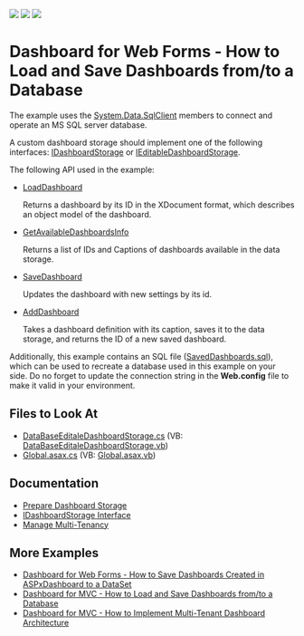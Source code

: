 <!-- default badges list -->
![](https://img.shields.io/endpoint?url=https://codecentral.devexpress.com/api/v1/VersionRange/128579957/20.1.10%2B)
[![](https://img.shields.io/badge/Open_in_DevExpress_Support_Center-FF7200?style=flat-square&logo=DevExpress&logoColor=white)](https://supportcenter.devexpress.com/ticket/details/T386418)
[![](https://img.shields.io/badge/📖_How_to_use_DevExpress_Examples-e9f6fc?style=flat-square)](https://docs.devexpress.com/GeneralInformation/403183)
<!-- default badges end -->

#  Dashboard for Web Forms - How to Load and Save Dashboards from/to a Database

The example uses the [System.Data.SqlClient](https://docs.microsoft.com/en-us/dotnet/api/system.data.sqlclient?redirectedfrom=MSDN&view=net-5.0) members to connect and operate an MS SQL server database.

A custom dashboard storage should implement one of the following interfaces: [IDashboardStorage](https://docs.devexpress.com/Dashboard/DevExpress.DashboardWeb.IDashboardStorage) or [IEditableDashboardStorage](https://docs.devexpress.com/Dashboard/DevExpress.DashboardWeb.IEditableDashboardStorage).

The following API used in the example:

- [LoadDashboard](https://docs.devexpress.com/Dashboard/DevExpress.DashboardWeb.IDashboardStorage.LoadDashboard(System.String)) 

    Returns a dashboard by its ID in the XDocument format, which describes an object model of the dashboard.
- [GetAvailableDashboardsInfo](https://docs.devexpress.com/Dashboard/DevExpress.DashboardWeb.IDashboardStorage.GetAvailableDashboardsInfo) 

    Returns a list of IDs and Captions of dashboards available in the data storage.
- [SaveDashboard](https://docs.devexpress.com/Dashboard/DevExpress.DashboardWeb.IDashboardStorage.SaveDashboard(System.String-System.Xml.Linq.XDocument)) 

    Updates the dashboard with new settings by its id.
- [AddDashboard](https://docs.devexpress.com/Dashboard/DevExpress.DashboardWeb.IEditableDashboardStorage.AddDashboard(System.Xml.Linq.XDocument-System.String)) 

   Takes a dashboard definition with its caption, saves it to the data storage, and returns the ID of a new saved dashboard.
  
Additionally, this example contains an SQL file ([SavedDashboards.sql](./CS/SavedDashboards.sql)), which can be used to recreate a database used in this example on your side. Do no forget to update the connection string in the **Web.config** file to make it valid in your environment.
  
<!-- default file list -->
## Files to Look At

* [DataBaseEditaleDashboardStorage.cs](./CS/DataBaseEditaleDashboardStorage.cs) (VB: [DataBaseEditaleDashboardStorage.vb](./VB/DataBaseEditaleDashboardStorage.vb))
* [Global.asax.cs](./CS/Global.asax.cs) (VB: [Global.asax.vb](./VB/Global.asax.vb))
<!-- default file list end -->

## Documentation
  
* [Prepare Dashboard Storage](https://docs.devexpress.com/Dashboard/16979/web-dashboard/dashboard-backend/prepare-dashboard-storage)
* [IDashboardStorage Interface](https://docs.devexpress.com/Dashboard/DevExpress.DashboardWeb.IDashboardStorage)
* [Manage Multi-Tenancy](https://docs.devexpress.com/Dashboard/402924/web-dashboard/dashboard-backend/manage-multi-tenancy)

## More Examples
  
- [Dashboard for Web Forms - How to Save Dashboards Created in ASPxDashboard to a DataSet](https://github.com/DevExpress-Examples/aspxdashboard-how-to-save-dashboards-created-by-end-users-to-a-dataset-t392813)
- [Dashboard for MVC - How to Load and Save Dashboards from/to a Database](https://github.com/DevExpress-Examples/mvc-dashboard-how-to-load-and-save-dashboards-from-to-a-database-t400693)
- [Dashboard for MVC - How to Implement Multi-Tenant Dashboard Architecture](https://github.com/DevExpress-Examples/DashboardUserBasedMVC)
